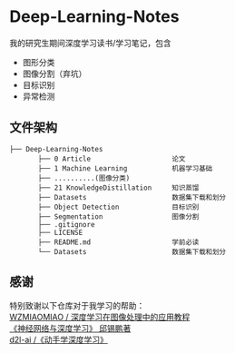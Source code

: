 # Deep-Learning-Notes
我的研究生期间深度学习读书/学习笔记，包含
* 图形分类
* 图像分割（弃坑）
* 目标识别
* 异常检测

## 文件架构
```
├── Deep-Learning-Notes
       ├── 0 Article                    论文
       ├── 1 Machine Learning           机器学习基础
       ├── ..........(图像分类)
       ├── 21 KnowledgeDistillation     知识蒸馏
       ├── Datasets                     数据集下载和划分
       ├── Object Detection             目标识别
       ├── Segmentation                 图像分割
       ├── .gitignore       
       ├── LICENSE      
       ├── README.md                    学前必读
       └── Datasets                     数据集下载和划分
```

## 感谢
特别致谢以下仓库对于我学习的帮助：  
[ WZMIAOMIAO /
深度学习在图像处理中的应用教程](https://github.com/WZMIAOMIAO/deep-learning-for-image-processing)  
[《神经网络与深度学习》 邱锡鹏著](https://github.com/nndl/nndl.github.io)  
[ d2l-ai /《动手学深度学习》](https://github.com/d2l-ai/d2l-zh)
